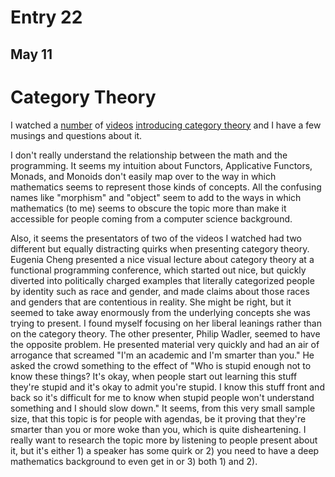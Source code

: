 # Entry 22

## May 11

# Category Theory

I watched a [number](https://youtu.be/ho7oagHeqNc) of [videos](https://youtu.be/V10hzjgoklA) [introducing category theory](https://youtu.be/jBkO1eerU8A) and I have a few musings and questions about it.

I don't really understand the relationship between the math and the programming. It seems my intuition about Functors, Applicative Functors, Monads, and Monoids don't easily map over to the way in which mathematics seems to represent those kinds of concepts. All the confusing names like "morphism" and "object" seem to add to the ways in which mathematics (to me) seems to obscure the topic more than make it accessible for people coming from a computer science background.

Also, it seems the presentators of two of the videos I watched had two different but equally distracting quirks when presenting category theory. Eugenia Cheng presented a nice visual lecture about category theory at a functional programming conference, which started out nice, but quickly diverted into politically charged examples that literally categorized people by identity such as race and gender, and made claims about those races and genders that are contentious in reality. She might be right, but it seemed to take away enormously from the underlying concepts she was trying to present. I found myself focusing on her liberal leanings rather than on the category theory. The other presenter, Philip Wadler, seemed to have the opposite problem. He presented material very quickly and had an air of arrogance that screamed "I'm an academic and I'm smarter than you." He asked the crowd something to the effect of "Who is stupid enough not to know these things? It's okay, when people start out learning this stuff they're stupid and it's okay to admit you're stupid. I know this stuff front and back so it's difficult for me to know when stupid people won't understand something and I should slow down." It seems, from this very small sample size, that this topic is for people with agendas, be it proving that they're smarter than you or more woke than you, which is quite disheartening. I really want to research the topic more by listening to people present about it, but it's either 1) a speaker has some quirk or 2) you need to have a deep mathematics background to even get in or 3) both 1) and 2).